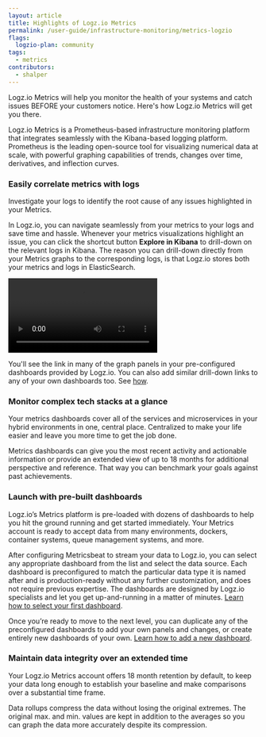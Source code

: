 ```yaml
---
layout: article
title: Highlights of Logz.io Metrics
permalink: /user-guide/infrastructure-monitoring/metrics-logzio
flags:
  logzio-plan: community
tags:
  - metrics
contributors:
  - shalper
---
```


Logz.io Metrics will help you monitor the health of your systems and catch issues BEFORE your customers notice.
Here's how Logz.io Metrics will get you there.

Logz.io Metrics is a Prometheus-based infrastructure monitoring platform that integrates seamlessly with the Kibana-based logging platform. Prometheus is the leading open-source tool for visualizing numerical data at scale, with powerful graphing capabilities of trends, changes over time, derivatives, and inflection curves.


### Easily correlate metrics with logs

Investigate your logs to identify the root cause of any issues highlighted in your Metrics.

In Logz.io, you can navigate seamlessly from your metrics to your logs and save time and hassle. Whenever your metrics visualizations highlight an issue, you can click the shortcut button **Explore in Kibana** to drill-down on the relevant logs in Kibana. The reason you can drill-down directly from your Metrics graphs to the corresponding logs, is that Logz.io stores both your metrics and logs in ElasticSearch.

<video autoplay loop>
  <source src="https://dytvr9ot2sszz.cloudfront.net/logz-docs/grafana-videos/exploreinkibana.mp4" type="video/mp4" />
</video>

You'll see the link in many of the graph panels in your pre-configured dashboards provided by Logz.io. You can also add similar drill-down links to any of your own dashboards too. See [how]({{site.baseurl}}/user-guide/infrastructure-monitoring/explore-in-kibana-drilldown-links).


### Monitor complex tech stacks at a glance

Your metrics dashboards cover all of the services and microservices in your hybrid environments in one, central place. Centralized to make your life easier and leave you more time to get the job done.

Metrics dashboards can give you the most recent activity and actionable information or provide an extended view of up to 18 months for additional perspective and reference. 
That way you can benchmark your goals against past achievements.


### Launch with pre-built dashboards

Logz.io’s Metrics platform is pre-loaded with dozens of dashboards to help you hit the ground running and get started immediately. Your Metrics account is ready to accept data from many environments, dockers, container systems, queue management systems, and more.

 After configuring Metricsbeat to stream your data to Logz.io, you can select any appropriate dashboard from the list and select the data source. Each dashboard is preconfigured to match the particular data type it is named after and is production-ready without any further customization, and does not require previous expertise. The dashboards are designed by Logz.io specialists and let you get up-and-running in a matter of minutes. [Learn how to select your first dashboard]({{site.baseurl}}/user-guide/infrastructure-monitoring/getting-started).

Once you’re ready to move to the next level, you can duplicate any of the preconfigured dashboards to add your own panels and changes, or create entirely new dashboards of your own. [Learn how to add a new dashboard]({{site.baseurl}}/user-guide/infrastructure-monitoring/configure-grafana-drilldown-links.html).

### Maintain data integrity over an extended time

Your Logz.io Metrics account offers 18 month retention by default, to keep your data long enough to establish your baseline and make comparisons over a substantial time frame. 

Data rollups compress the data without losing the original extremes. 
The original max. and min. values are kept in addition to the averages 
so you can graph the data more accurately despite its compression.
